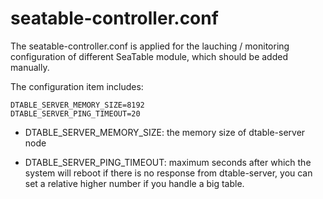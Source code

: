 # seatable-controller.conf

The seatable-controller.conf is applied for the lauching / monitoring configuration of different SeaTable module, which should be added manually.

The configuration item includes:

```
DTABLE_SERVER_MEMORY_SIZE=8192
DTABLE_SERVER_PING_TIMEOUT=20
```

* DTABLE_SERVER_MEMORY_SIZE: the memory size of dtable-server node

* DTABLE_SERVER_PING_TIMEOUT: maximum seconds after which the system will reboot if there is no response from dtable-server, you can set a relative higher number if you handle a big table.


